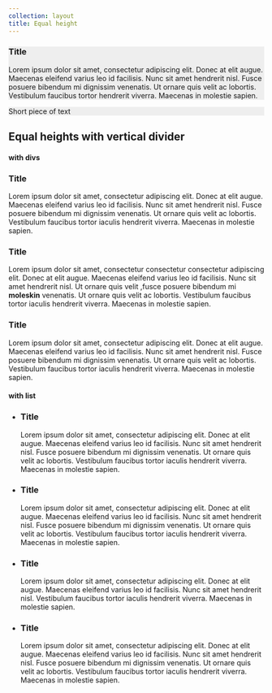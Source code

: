 ```yaml
---
collection: layout
title: Equal height
---
```


<div class="row">
    <div class="u-equal-height">
        <div class="col-8 u-equal-height__item" style="background-color: #eee">
            <h3>Title</h3>
            <p>Lorem ipsum dolor sit amet, consectetur adipiscing elit. Donec at elit augue. Maecenas eleifend varius leo id facilisis. Nunc sit amet hendrerit nisl. Fusce posuere bibendum mi dignissim venenatis. Ut ornare quis velit ac lobortis. Vestibulum faucibus tortor hendrerit viverra. Maecenas in molestie sapien.</p>
        </div>
        <div class="col-4 last-col u-equal-height__item" style="background-color: #eee">
            <p>Short piece of text</p>
        </div>
    </div>
</div>

<div class="row no-border no-padding-bottom">
    <h2>Equal heights with vertical divider</h2>
    <h4>with divs</h4>
    <div class="u-equal-height--vertical-divider">
      <div class="u-equal-height--vertical-divider__item col-4">
          <h3>Title</h3>
          <p>Lorem ipsum dolor sit amet, consectetur adipiscing elit. Donec at elit augue. Maecenas eleifend varius leo id facilisis. Nunc sit amet hendrerit nisl. Fusce posuere bibendum mi dignissim venenatis. Ut ornare quis velit ac lobortis. Vestibulum faucibus tortor iaculis hendrerit viverra. Maecenas in molestie sapien.</p>
      </div>
      <div class="u-equal-height--vertical-divider__item col-4">
          <h3>Title</h3>
          <p>Lorem ipsum dolor sit amet, consectetur consectetur consectetur adipiscing elit. Donec at elit augue. Maecenas eleifend varius leo id facilisis. Nunc sit amet hendrerit nisl. Ut ornare quis velit ,fusce posuere bibendum mi <strong>moleskin</strong> venenatis. Ut ornare quis velit ac lobortis. Vestibulum faucibus tortor iaculis hendrerit viverra. Maecenas in molestie sapien.</p>
      </div>
      <div class="u-equal-height--vertical-divider__item col-4 last-col">
          <h3>Title</h3>
          <p>Lorem ipsum dolor sit amet, consectetur adipiscing elit. Donec at elit augue. Maecenas eleifend varius leo id facilisis. Nunc sit amet hendrerit nisl. Fusce posuere bibendum mi dignissim venenatis. Ut ornare quis velit ac lobortis. Vestibulum faucibus tortor iaculis hendrerit viverra. Maecenas in molestie sapien.</p>
      </div>
    </div>
</div>

<div class="row">
    <h4>with list</h4>
    <ul class="no-bullets u-equal-height--vertical-divider">
        <li class="u-equal-height--vertical-divider__item col-3">
            <h3>Title</h3>
            <p>Lorem ipsum dolor sit amet, consectetur adipiscing elit. Donec at elit augue. Maecenas eleifend varius leo id facilisis. Nunc sit amet hendrerit nisl. Fusce posuere bibendum mi dignissim venenatis. Ut ornare quis velit ac lobortis. Vestibulum faucibus tortor iaculis hendrerit viverra. Maecenas in molestie sapien.</p>
        </li>
        <li class="u-equal-height--vertical-divider__item col-3">
            <h3>Title</h3>
            <p>Lorem ipsum dolor sit amet, consectetur adipiscing elit. Donec at elit augue. Maecenas eleifend varius leo id facilisis. Nunc sit amet hendrerit nisl. Fusce posuere bibendum mi dignissim venenatis. Ut ornare quis velit ac lobortis. Vestibulum faucibus tortor iaculis hendrerit viverra. Maecenas in molestie sapien.</p>
        </li>
        <li class="u-equal-height--vertical-divider__item col-3">
            <h3>Title</h3>
            <p>Lorem ipsum dolor sit amet, consectetur adipiscing elit. Donec at elit augue. Maecenas eleifend varius leo id facilisis. Nunc sit amet hendrerit nisl. Vestibulum faucibus tortor iaculis hendrerit viverra. Maecenas in molestie sapien.</p>
        </li>
        <li class="u-equal-height--vertical-divider__item col-3 last-col">
            <h3>Title</h3>
            <p>Lorem ipsum dolor sit amet, consectetur adipiscing elit. Donec at elit augue. Maecenas eleifend varius leo id facilisis. Nunc sit amet hendrerit nisl. Fusce posuere bibendum mi dignissim venenatis. Ut ornare quis velit ac lobortis. Vestibulum faucibus tortor iaculis hendrerit viverra. Maecenas in molestie sapien.</p>
        </li>
    </ul>
</div>
